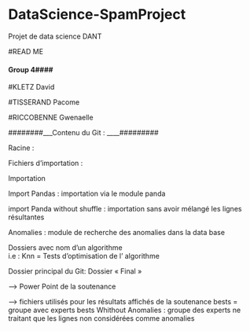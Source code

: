 # DataScience-SpamProject
Projet de data science DANT


#READ ME

#### Group 4####

#KLETZ David 

#TISSERAND Pacome

#RICCOBENNE Gwenaelle




########___Contenu du Git : ____#########


Racine : 

Fichiers d’importation : 

Importation

Import Pandas : importation via le module panda

import Panda without shuffle : importation sans avoir mélangé les lignes résultantes

Anomalies : module de recherche des anomalies dans la data base 




Dossiers avec nom d’un algorithme    
i.e : Knn
= Tests d’optimisation de l’    algorithme



Dossier principal du Git: Dossier « Final »

—> Power Point de la soutenance

—> fichiers utilisés pour les résultats affichés de la soutenance
bests = groupe avec experts
bests Whithout Anomalies : groupe des experts ne traitant que les lignes non considérées comme anomalies






